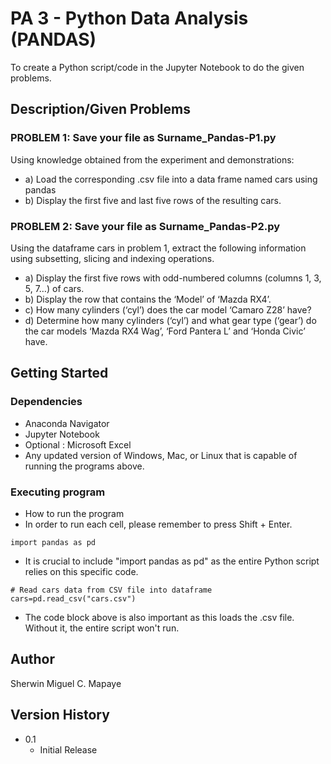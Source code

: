 # PA 3 - Python Data Analysis (PANDAS)

To create a Python script/code in the Jupyter Notebook to do the given problems.

## Description/Given Problems

### **PROBLEM 1:** Save your file as Surname_Pandas-P1.py

 Using knowledge obtained from the experiment and demonstrations:
- a) Load the corresponding .csv file into a data frame named cars using pandas
- b) Display the first five and last five rows of the resulting cars.

### **PROBLEM 2:** Save your file as Surname_Pandas-P2.py

Using the dataframe cars in problem 1, extract the following information using subsetting, slicing and indexing operations.
   - a) Display the first five rows with odd-numbered columns (columns 1, 3, 5, 7…) of cars.
   - b) Display the row that contains the ‘Model’ of ‘Mazda RX4’.
   - c) How many cylinders (‘cyl’) does the car model ‘Camaro Z28’ have?
   - d) Determine how many cylinders (‘cyl’) and what gear type (‘gear’) do the car models ‘Mazda RX4 Wag’, ‘Ford Pantera L’ and ‘Honda Civic’ have.

## Getting Started

### Dependencies

* Anaconda Navigator
* Jupyter Notebook
* Optional : Microsoft Excel
* Any updated version of Windows, Mac, or Linux that is capable of running the programs above.

### Executing program

* How to run the program
* In order to run each cell, please remember to press Shift + Enter.
```
import pandas as pd
```
* It is crucial to include "import pandas as pd" as the entire Python script relies on this specific code.
```
# Read cars data from CSV file into dataframe
cars=pd.read_csv("cars.csv")
```
* The code block above is also important as this loads the .csv file. Without it, the entire script won't run.

## Author

Sherwin Miguel C. Mapaye

## Version History
* 0.1
    * Initial Release
